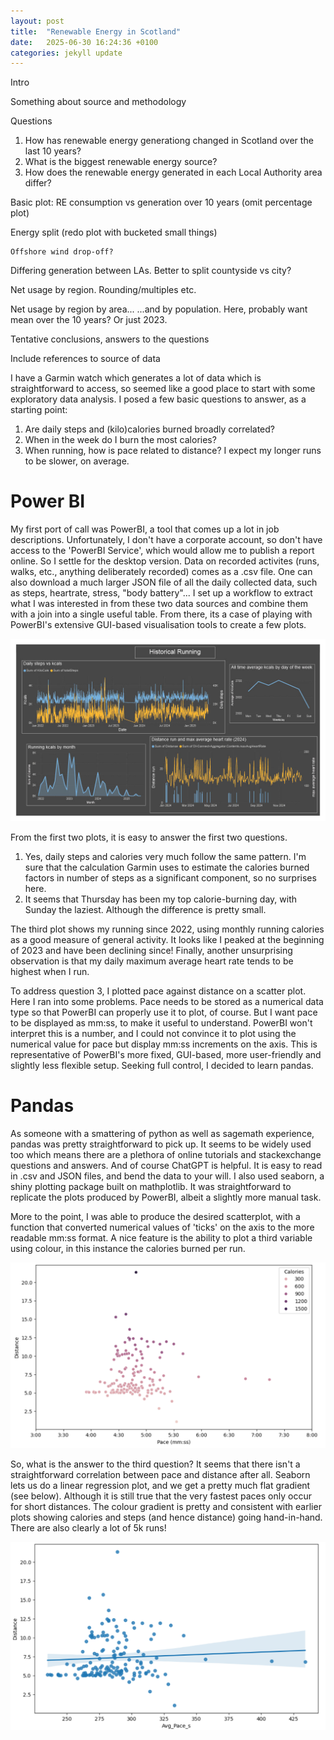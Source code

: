```yaml
---
layout: post
title:  "Renewable Energy in Scotland"
date:   2025-06-30 16:24:36 +0100
categories: jekyll update
---
```


Intro

Something about source and methodology

Questions
1. How has renewable energy generationg changed in Scotland over the last 10 years?
2. What is the biggest renewable energy source?
3. How does the renewable energy generated in each Local Authority area differ?

Basic plot: RE consumption vs generation over 10 years (omit percentage plot)

Energy split (redo plot with bucketed small things)

    Offshore wind drop-off?

Differing generation between LAs. Better to split countyside vs city?

Net usage by region. Rounding/multiples etc. 

Net usage by region by area...
...and by population. Here, probably want mean over the 10 years? Or just 2023.

Tentative conclusions, answers to the questions

Include references to source of data







I have a Garmin watch which generates a lot of data which is straightforward to access, so seemed like a good place to start with some exploratory data analysis. I posed a few basic questions to answer, as a starting point:
1. Are daily steps and (kilo)calories burned broadly correlated?
2. When in the week do I burn the most calories?
3. When running, how is pace related to distance? I expect my longer runs to be slower, on average.

Power BI
==
My first port of call was PowerBI, a tool that comes up a lot in job descriptions. Unfortunately, I don't have a corporate account, so don't have access to the 'PowerBI Service', which would allow me to publish a report online. So I settle for the desktop version. Data on recorded activites (runs, walks, etc., anything deliberately recorded) comes as a .csv file. One can also download a much larger JSON file of all the daily collected data, such as steps, heartrate, stress, "body battery"... I set up a workflow to extract what I was interested in from these two data sources and combine them with a join into a single useful table. From there, its a case of playing with PowerBI's extensive GUI-based visualisation tools to create a few plots.

![PowerBI plots](/images/Running.jpg)

From the first two plots, it is easy to answer the first two questions.

1. Yes, daily steps and calories very much follow the same pattern. I'm sure that the calculation Garmin uses to estimate the calories burned factors in number of steps as a significant component, so no surprises here.
3. It seems that Thursday has been my top calorie-burning day, with Sunday the laziest. Although the difference is pretty small.

The third plot shows my running since 2022, using monthly running calories as a good measure of general activity. It looks like I peaked at the beginning of 2023 and have been declining since! Finally, another unsurprising observation is that my daily maximum average heart rate tends to be highest when I run.

To address question 3, I plotted pace against distance on a scatter plot. Here I ran into some problems. Pace needs to be stored as a numerical data type so that PowerBI can properly use it to plot, of course. But I want pace to be displayed as mm:ss, to make it useful to understand. PowerBI won't interpret this is a number, and I could not convince it to plot using the numerical value for pace but display mm:ss increments on the axis. This is representative of PowerBI's more fixed, GUI-based, more user-friendly and slightly less flexible setup. Seeking full control, I decided to learn pandas.

Pandas
==
As someone with a smattering of python as well as sagemath experience, pandas was pretty straightforward to pick up. It seems to be widely used too which means there are a plethora of online tutorials and stackexchange questions and answers. And of course ChatGPT is helpful. It is easy to read in .csv and JSON files, and bend the data to your will. I also used seaborn, a shiny plotting package built on mathplotlib. It was straightforward to replicate the plots produced by PowerBI, albeit a slightly more manual task.

More to the point, I was able to produce the desired scatterplot, with a function that converted numerical values of 'ticks' on the axis to the more readable mm:ss format. A nice feature is the ability to plot a third variable using colour, in this instance the calories burned per run.

![Distance against Pace](/images/pandas.png)

So, what is the answer to the third question? It seems that there isn't a straightforward correlation between pace and distance after all. Seaborn lets us do a linear regression plot, and we get a pretty much flat gradient (see below). Although it is still true that the very fastest paces only occur for short distances. The colour gradient is pretty and consistent with earlier plots showing calories and steps (and hence distance) going hand-in-hand. There are also clearly a lot of 5k runs!

![Regression](/images/regplot.png)

